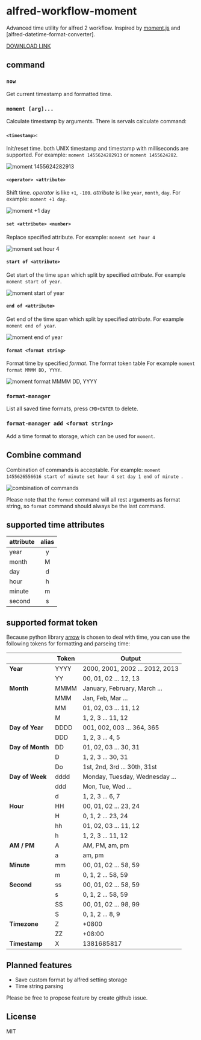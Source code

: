 # alfred-workflow-moment

Advanced time utility for alfred 2 workflow. Inspired by [moment.js] and [alfred-datetime-format-converter].

[DOWNLOAD LINK]

## command

### `now`

Get current timestamp and formatted time.

### `moment [arg]...`

Calculate timestamp by arguments. There is servals calculate command:

#### `<timestamp>`: 

Init/reset time. both UNIX timestamp and timestamp with milliseconds are supported. For example: `moment 1455624282913` or `moment 1455624282`.

![moment 1455624282913](https://raw.githubusercontent.com/perfectworks/screenshots/master/moment1.png)

#### `<operator> <attribute>`
Shift time. *operator* is like `+1`, `-100`. *attribute* is like `year`, `month`, `day`. For example: `moment +1 day`.

![moment +1 day](https://raw.githubusercontent.com/perfectworks/screenshots/master/moment2.png)

#### `set <attribute> <number> `

Replace specified attribute. For example: `moment set hour 4`

![moment set hour 4](https://raw.githubusercontent.com/perfectworks/screenshots/master/moment3.png)

#### `start of <attribute>`

Get start of the time span which split by specified *attribute*. For example `moment start of year`.

![moment start of year](https://raw.githubusercontent.com/perfectworks/screenshots/master/moment4.png)

#### `end of <attribute>`

Get end of the time span which split by specified *attribute*. For example `moment end of year`.

![moment end of year](https://raw.githubusercontent.com/perfectworks/screenshots/master/moment5.png)

#### `format <format string>`

Format time by specified *format*. The format token table For example `moment format MMMM DD, YYYY`.

![moment format MMMM DD, YYYY](https://raw.githubusercontent.com/perfectworks/screenshots/master/moment7.png)

### `format-manager`

List all saved time formats, press `CMD+ENTER` to delete.

### `format-manager add <format string>`

Add a time format to storage, which can be used for `moment`.

## Combine command

Combination of commands is acceptable. For example: `moment 1455626556616 start of minute set hour 4 set day 1 end of minute `.

![combination of commands](https://raw.githubusercontent.com/perfectworks/screenshots/master/moment6.png)

Please note that the `format` command will all rest arguments as format string, so `format` command should always be the last command.

## supported time attributes

| attribute        | alias           |
| ------------- |:-------------:|
|year|y|
|month|M|
|day|d|
|hour|h|
|minute|m|
|second|s|

## supported format token

Because python library [arrow] is chosen to deal with time, you can use the following tokens for formatting and parseing time:

|                                |Token         |Output                                     |
|--------------------------------|--------------|-------------------------------------------|
|**Year**                        |YYYY          |2000, 2001, 2002 ... 2012, 2013            |
|                                |YY            |00, 01, 02 ... 12, 13                      |
|**Month**                       |MMMM          |January, February, March ...         |
|                                |MMM           |Jan, Feb, Mar ...                    |
|                                |MM            |01, 02, 03 ... 11, 12                      |
|                                |M             |1, 2, 3 ... 11, 12                         |
|**Day of Year**                 |DDDD          |001, 002, 003 ... 364, 365                 |
|                                |DDD           |1, 2, 3 ... 4, 5                           |
|**Day of Month**                |DD            |01, 02, 03 ... 30, 31                      |
|                                |D             |1, 2, 3 ... 30, 31                         |
|                                |Do            |1st, 2nd, 3rd ... 30th, 31st               |
|**Day of Week**                 |dddd          |Monday, Tuesday, Wednesday ...       |
|                                |ddd           |Mon, Tue, Wed ...                    |
|                                |d             |1, 2, 3 ... 6, 7                           |
|**Hour**                        |HH            |00, 01, 02 ... 23, 24                      |
|                                |H             |0, 1, 2 ... 23, 24                         |
|                                |hh            |01, 02, 03 ... 11, 12                      |
|                                |h             |1, 2, 3 ... 11, 12                         |
|**AM / PM**                     |A             |AM, PM, am, pm                       |
|                                |a             |am, pm                               |
|**Minute**                      |mm            |00, 01, 02 ... 58, 59                      |
|                                |m             |0, 1, 2 ... 58, 59                         |
|**Second**                      |ss            |00, 01, 02 ... 58, 59                      |
|                                |s             |0, 1, 2 ... 58, 59                         |
|                                |SS            |00, 01, 02 ... 98, 99                      |
|                                |S             |0, 1, 2 ... 8, 9                           |
|**Timezone**                    |Z           |+0800|
||ZZ           |+08:00|
|**Timestamp**                   |X             |1381685817                                 |

## Planned features

* Save custom format by alfred setting storage
* Time string parsing

Please be free to propose feature by create github issue.

## License

MIT

[alfred-datetime-format]: https://github.com/mwaterfall/alfred-datetime-format-converter
[moment.js]: http://momentjs.com
[DOWNLOAD LINK]: https://github.com/perfectworks/alfred-workflow-moment/releases/download/v1.1/moment.alfredworkflow
[arrow]: http://crsmithdev.com/arrow/#tokens
